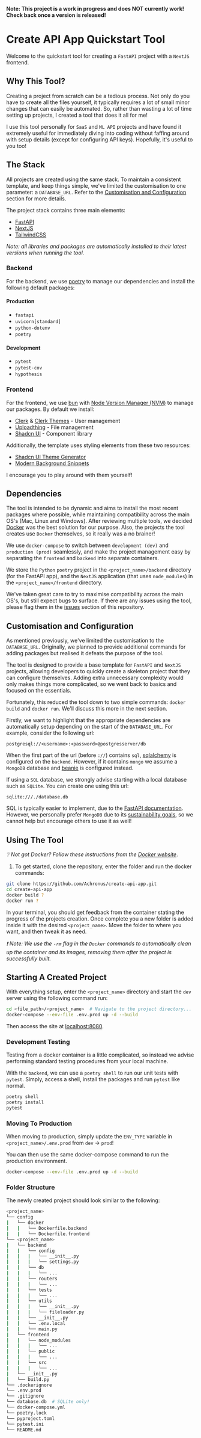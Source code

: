 __Note: This project is a work in progress and does NOT currently work! Check back once a version is released!__

# Create API App Quickstart Tool

Welcome to the quickstart tool for creating a `FastAPI` project with a `NextJS` frontend.

## Why This Tool?

Creating a project from scratch can be a tedious process. Not only do you have to create all the files yourself, it typically requires a lot of small minor changes that can easily be automated. So, rather than wasting a lot of time setting up projects, I created a tool that does it all for me! 

I use this tool personally for `SaaS` and `ML API` projects and have found it extremely useful for immediately diving into coding without faffing around with setup details (except for configuring API keys). Hopefully, it's useful to you too!

## The Stack

All projects are created using the same stack. To maintain a consistent template, and keep things simple, we've limited the customisation to one parameter: a `DATABASE_URL`. Refer to the [Customisation and Configuration](#customisation-and-configuration) section for more details.

The project stack contains three main elements:

- [FastAPI](https://github.com/tiangolo/fastapi)
- [NextJS](https://nextjs.org/)
- [TailwindCSS](https://tailwindcss.com/)

_Note: all libraries and packages are automatically installed to their latest versions when running the tool._

### Backend 

For the backend, we use [poetry](https://python-poetry.org/) to manage our dependencies and install the following default packages:

#### Production 
- `fastapi`
- `uvicorn[standard]`
- `python-dotenv`
- `poetry`

#### Development

- `pytest`
- `pytest-cov`
- `hypothesis`

### Frontend

For the frontend, we use [bun](https://bun.sh/) with [Node Version Manager (NVM)](https://github.com/nvm-sh/nvm?tab=readme-ov-file#intro) to manage our packages. By default we install:

- [Clerk](https://clerk.com/) & [Clerk Themes](https://clerk.com/docs/components/customization/themes) - User management
- [Uploadthing](https://docs.uploadthing.com/) - File management
- [Shadcn UI](https://ui.shadcn.com/) - Component library

Additionally, the template uses styling elements from these two resources:

- [Shadcn UI Theme Generator](https://gradient.page/tools/shadcn-ui-theme-generator)
- [Modern Background Snippets](https://bg.ibelick.com/)

I encourage you to play around with them yourself!

## Dependencies

The tool is intended to be dynamic and aims to install the most recent packages where possible, while maintaining compatibility across the main OS's (Mac, Linux and Windows). After reviewing multiple tools, we decided [Docker](https://www.docker.com/) was the best solution for our purpose. Also, the projects the tool creates use `Docker` themselves, so it really was a no brainer!

We use `docker-compose` to switch between `development (dev)` and `production (prod)` seamlessly, and make the project management easy by separating the `frontend` and `backend` into separate containers.

We store the `Python` `poetry` project in the `<project_name>/backend` directory (for the FastAPI app), and the `NextJS` application (that uses `node_modules`) in the `<project_name>/frontend` directory.

We've taken great care to try to maximise compatibility across the main OS's, but still expect bugs to surface. If there are any issues using the tool, please flag them in the [issues](https://github.com/Achronus/create-api-app/issues) section of this repository.

## Customisation and Configuration

As mentioned previously, we've limited the customisation to the `DATABASE_URL`. Originally, we planned to provide additional commands for adding packages but realised it defeats the purpose of the tool. 

The tool is designed to provide a base template for `FastAPI` and `NextJS` projects, allowing developers to quickly create a skeleton project that they can configure themselves. Adding extra unnecessary complexity would only makes things more complicated, so we went back to basics and focused on the essentials.

Fortunately, this reduced the tool down to two simple commands: `docker build` and `docker run`. We'll discuss this more in the next section.

Firstly, we want to highlight that the appropriate dependencies are automatically setup depending on the start of the `DATABASE_URL`. For example, consider the following url:

```
postgresql://<username>:<password>@postgresserver/db
```

When the first part of the url (before `://`) contains `sql`, [sqlalchemy](https://www.sqlalchemy.org/) is configured on the `backend`. However, if it contains `mongo` we assume a `MongoDB` database and [beanie](https://beanie-odm.dev/) is configured instead.

If using a `SQL` database, we strongly advise starting with a local database such as `SQLite`. You can create one using this url:
```
sqlite:///./database.db
```

SQL is typically easier to implement, due to the [FastAPI documentation](https://fastapi.tiangolo.com/tutorial/sql-databases/?h=sql). However, we personally prefer `MongoDB` due to its [sustainability goals](https://www.mongodb.com/company/sustainability), so we cannot help but encourage others to use it as well!


## Using The Tool
_❔ Not got Docker? Follow these instructions from the [Docker website](https://docs.docker.com/get-docker/)_.

1. To get started, clone the repository, enter the folder and run the docker commands:

```bash
git clone https://github.com/Achronus/create-api-app.git
cd create-api-app
docker build ?
docker run ?
```

In your terminal, you should get feedback from the container stating the progress of the projects creation. Once complete you a new folder is added inside it with the desired `<project_name>`. Move the folder to where you want, and then tweak it as need. 

_❗ Note: We use the `-rm` flag in the `Docker` commands to automatically clean up the container and its images, removing them after the project is successfully built._

## Starting A Created Project

With everything setup, enter the `<project_name>` directory and start the `dev` server using the following command run:

```bash
cd <file_path>/<project_name>  # Navigate to the project directory...
docker-compose --env-file .env.prod up -d --build
```

Then access the site at [localhost:8080](http://localhost:8080).

### Development Testing

Testing from a docker container is a little complicated, so instead we advise performing standard testing procedures from your local machine. 

With the `backend`, we can use a `poetry shell` to run our unit tests with `pytest`. Simply, access a shell, install the packages and run `pytest` like normal.

```bash
poetry shell
poetry install
pytest
```

### Moving To Production

When moving to production, simply update the `ENV_TYPE` variable in `<project_name>/.env.prod` from `dev` -> `prod`!

You can then use the same docker-compose command to run the production environment.

```bash
docker-compose --env-file .env.prod up -d --build
```

### Folder Structure

The newly created project should look similar to the following:

```bash
<project_name>
└── config
|   └── docker
|   |   └── Dockerfile.backend
|   |   └── Dockerfile.frontend
└── <project_name>
|   └── backend
|   |   └── config
|   |   |   └── __init__.py
|   |   |   └── settings.py
|   |   └── db
|   |   |   └── ...
|   |   └── routers
|   |   |   └── ...
|   |   └── tests
|   |   |   └── ...
|   |   └── utils
|   |   |   └── __init__.py
|   |   |   └── fileloader.py
|   |   └── __init__.py
|   |   └── .env.local
|   |   └── main.py
|   └── frontend
|   |   └── node_modules
|   |   |   └── ...
|   |   └── public
|   |   |   └── ...
|   |   └── src
|   |   |   └── ...
|   └── __init__.py
|   └── build.py
└── .dockerignore
└── .env.prod
└── .gitignore
└── database.db  # SQLite only!
└── docker-compose.yml
└── poetry.lock
└── pyproject.toml
└── pytest.ini
└── README.md
```
